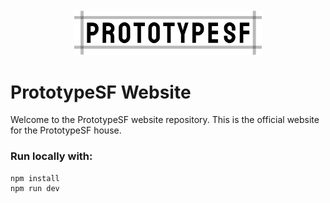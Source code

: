 <p align="center">
  <img src="src/assets/prototype_wordmark.svg" alt="PrototypeSF Logo" width="300" style="margin-top: 20px;">
</p>

# PrototypeSF Website
Welcome to the PrototypeSF website repository. This is the official website for the PrototypeSF house.

### Run locally with:
```
npm install
npm run dev
```

